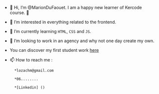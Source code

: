   - 👋 Hi, I’m @MarionDuFaouet. I am a happy new learner of Kercode course. 🤗
- 👀 I’m interested in everything related to the frontend.
- 🌱 I’m currently learning `HTML`, `CSS` and `JS`.
- 💞️ I’m looking to work in an agency and why not one day create my own.
- You can discover my first student work [here](./freshVGMarionLozach/fresh-vegetable.html)
  
- 📫 How to reach me :
  
        *lozachm@gmail.com

        *06........

        *[Linkedin] ()
